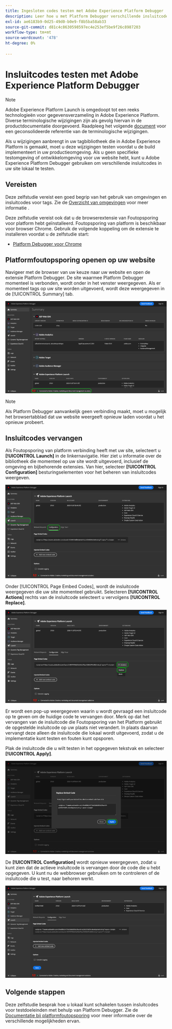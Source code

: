 ```yaml
---
title: Ingesloten codes testen met Adobe Experience Platform Debugger
description: Leer hoe u met Platform Debugger verschillende insluitcodes voor Adobe Experience Platform op uw website lokaal kunt testen.
exl-id: ae6183b9-0d25-49d0-b0e9-f8b5ba58ab33
source-git-commit: d81c4c8630598597ec4e253ef5be9f26c8987203
workflow-type: tm+mt
source-wordcount: '478'
ht-degree: 0%

---
```


# Insluitcodes testen met Adobe Experience Platform Debugger

>[!NOTE]
>
>Adobe Experience Platform Launch is omgedoopt tot een reeks technologieën voor gegevensverzameling in Adobe Experience Platform. Diverse terminologische wijzigingen zijn als gevolg hiervan in de productdocumentatie doorgevoerd. Raadpleeg het volgende [document](../../term-updates.md) voor een geconsolideerde referentie van de terminologische wijzigingen.

Als u wijzigingen aanbrengt in uw tagbibliotheek die in Adobe Experience Platform is gemaakt, moet u deze wijzigingen testen voordat u de build implementeert in uw productieomgeving. Als u geen specifieke testomgeving of ontwikkelomgeving voor uw website hebt, kunt u Adobe Experience Platform Debugger gebruiken om verschillende insluitcodes in uw site lokaal te testen.

## Vereisten

Deze zelfstudie vereist een goed begrip van het gebruik van omgevingen en insluitcodes voor tags. Zie de [Overzicht van omgevingen](./environments.md) voor meer informatie .

Deze zelfstudie vereist ook dat u de browserextensie van Foutopsporing voor platform hebt geïnstalleerd. Foutopsporing van platform is beschikbaar voor browser Chrome. Gebruik de volgende koppeling om de extensie te installeren voordat u de zelfstudie start:

* [Platform Debugger voor Chrome](https://chrome.google.com/webstore/detail/adobe-experience-platform/bfnnokhpnncpkdmbokanobigaccjkpob)

## Platformfoutopsporing openen op uw website

Navigeer met de browser van uw keuze naar uw website en open de extensie Platform Debugger. De site waarmee Platform Debugger momenteel is verbonden, wordt onder in het venster weergegeven. Als er momenteel tags op uw site worden uitgevoerd, wordt deze weergegeven in de [!UICONTROL Summary] tab.

![](./images/embed-code-testing/summary.png)

>[!NOTE]
>
>Als Platform Debugger aanvankelijk geen verbinding maakt, moet u mogelijk het browsertabblad dat uw website weergeeft opnieuw laden voordat u het opnieuw probeert.

## Insluitcodes vervangen

Als Foutopsporing van platform verbinding heeft met uw site, selecteert u **[!UICONTROL Launch]** in de linkernavigatie. Hier ziet u informatie over de bibliotheek die momenteel op uw site wordt uitgevoerd, inclusief de omgeving en bijbehorende extensies. Van hier, selecteer **[!UICONTROL Configuration]** besturingselementen voor het beheren van insluitcodes weergeven.

![](./images/embed-code-testing/launch-tab.png)

Onder [!UICONTROL Page Embed Codes], wordt de insluitcode weergegeven die uw site momenteel gebruikt. Selecteren **[!UICONTROL Actions]** rechts van de insluitcode selecteert u vervolgens **[!UICONTROL Replace]**.

![](./images/embed-code-testing/replace.png)

Er wordt een pop-up weergegeven waarin u wordt gevraagd een insluitcode op te geven om de huidige code te vervangen door. Merk op dat het vervangen van de insluitcode die Foutopsporing van het Platform gebruikt de opgestelde insluitcode op uw plaats niet verandert. In plaats daarvan vervangt deze alleen de insluitcode die lokaal wordt uitgevoerd, zodat u de implementatie kunt testen en fouten kunt opsporen.

Plak de insluitcode die u wilt testen in het opgegeven tekstvak en selecteer **[!UICONTROL Apply]**.

![](./images/embed-code-testing/paste-code.png)

De **[!UICONTROL Configuration]** wordt opnieuw weergegeven, zodat u kunt zien dat de actieve insluitcode is vervangen door de code die u hebt opgegeven. U kunt nu de webbrowser gebruiken om te controleren of de insluitcode die u test, naar behoren werkt.

![](./images/embed-code-testing/code-replaced.png)

## Volgende stappen

Deze zelfstudie besprak hoe u lokaal kunt schakelen tussen insluitcodes voor testdoeleinden met behulp van Platform Debugger. Zie de [Documentatie bij platformfoutopsporing](../../../debugger/home.md) voor meer informatie over de verschillende mogelijkheden ervan.
